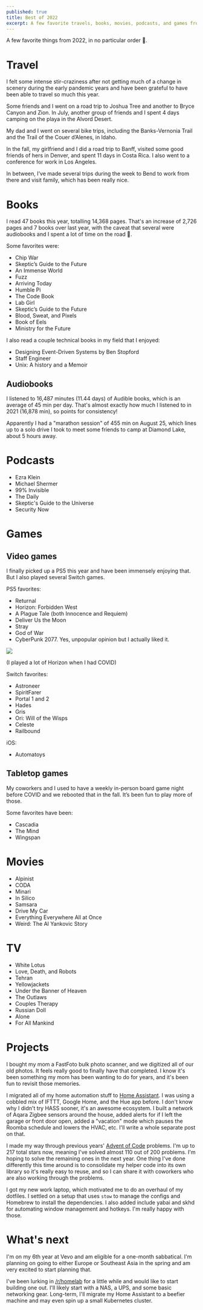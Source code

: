 ```yaml
---
published: true
title: Best of 2022
excerpt: A few favorite travels, books, movies, podcasts, and games from 2022, in no particular order 🙂
---
```

A few favorite things from 2022, in no particular order 🙂.

# Travel

I felt some intense stir-craziness after not getting much of a change in scenery during the early pandemic years and have been grateful to have been able to travel so much this year.

Some friends and I went on a road trip to Joshua Tree and another to Bryce Canyon and Zion. In July, another group of friends and I spent 4 days camping on the playa in the Alvord Desert. 

My dad and I went on several bike trips, including the Banks-Vernonia Trail and the Trail of the Couer d’Alenes, in Idaho.

In the fall, my girlfriend and I did a road trip to Banff, visited some good friends of hers in Denver, and spent 11 days in Costa Rica. 
I also went to a conference for work in Los Angeles. 

In between, I’ve made several trips during the week to Bend to work from there and visit family, which has been really nice.

# Books

I read 47 books this year, totalling 14,368 pages. That's an increase of 2,726 pages and 7 books over last year,
with the caveat that several were audiobooks and I spent a lot of time on the road 🙂.

Some favorites were:
* Chip War
* Skeptic’s Guide to the Future
* An Immense World
* Fuzz
* Arriving Today
* Humble Pi
* The Code Book
* Lab Girl
* Skeptic’s Guide to the Future
* Blood, Sweat, and Pixels
* Book of Eels
* Ministry for the Future

I also read a couple technical books in my field that I enjoyed:
* Designing Event-Driven Systems by Ben Stopford
* Staff Engineer
* Unix: A history and a Memoir

## Audiobooks

I listened to 16,487 minutes (11.44 days) of Audible books, which is an average of 45 min per day. That's almost exactly 
how much I listened to in 2021 (16,878 min), so points for consistency!

Apparently I had a "marathon session" of 455 min on August 25, which lines up to a solo drive I took to meet some friends 
to camp at Diamond Lake, about 5 hours away.

# Podcasts
* Ezra Klein
* Michael Shermer
* 99% Invisible
* The Daily
* Skeptic's Guide to the Universe
* Security Now

# Games
## Video games
I finally picked up a PS5 this year and have been immensely enjoying that. But I also played several Switch games.

PS5 favorites:
* Returnal
* Horizon: Forbidden West
* A Plague Tale (both Innocence and Requiem)
* Deliver Us the Moon
* Stray
* God of War
* CyberPunk 2077. Yes, unpopular opinion but I actually liked it.

![]({{site.cdn_path}}/2022/12/26/state-of-play.png)

(I played a lot of Horizon when I had COVID)

Switch favorites:
* Astroneer
* SpiritFarer
* Portal 1 and 2
* Hades
* Gris
* Ori: Will of the Wisps
* Celeste
* Railbound

iOS:
* Automatoys

## Tabletop games
My coworkers and I used to have a weekly in-person board game night before COVID and we rebooted that in the fall. It’s been fun to play more of those.

Some favorites have been:
* Cascadia
* The Mind
* Wingspan

# Movies
* Alpinist
* CODA
* Minari
* In Silico
* Samsara
* Drive My Car
* Everything Everywhere All at Once
* Weird: The Al Yankovic Story

# TV
* White Lotus
* Love, Death, and Robots
* Tehran
* Yellowjackets
* Under the Banner of Heaven
* The Outlaws
* Couples Therapy
* Russian Doll
* Alone
* For All Mankind

# Projects

I bought my mom a FastFoto bulk photo scanner, and we digitized all of our old photos.
It feels really good to finally have that completed. I know it's been something my mom has been wanting to do for years,
and it's been fun to revisit those memories.

I migrated all of my home automation stuff to [Home Assistant](https://www.home-assistant.io/). I was using a cobbled mix of IFTTT, Google Home, and the Hue app before.
I don't know why I didn't try HASS sooner, it's an awesome ecosystem. I built a network of Aqara Zigbee sensors around the house,
added alerts for if I left the garage or front door open, added a "vacation" mode which pauses the Roomba schedule and lowers the HVAC, etc.
I'll write a whole separate post on that.

I made my way through previous years' [Advent of Code](https://adventofcode.com/) problems. I'm up to 217 total stars now,
meaning I've solved almost 110 out of 200 problems. I'm hoping to solve the remaining ones in the next year. One thing I've
done differently this time around is to consolidate my helper code into its own library so it's really easy to reuse, and so I can
share it with coworkers who are also working through the problems.

I got my new work laptop, which motivated me to do an overhaul of my dotfiles. I settled on a setup that uses
`stow` to manage the configs and Homebrew to install the dependencies. I also added include yabai and skhd for 
automating window management and hotkeys. I'm really happy with those.

# What's next

I'm on my 6th year at Vevo and am eligible for a one-month sabbatical. I'm planning on going to either Europe or Southeast Asia
in the spring and am very excited to start planning that.

I've been lurking in [/r/homelab](https://www.reddit.com/r/homelab/) for a little while and would like to start building one out.
I'll likely start with a NAS, a UPS, and some basic networking gear. Long-term, I'll migrate my Home Assistant to a beefier machine
and may even spin up a small Kubernetes cluster.
